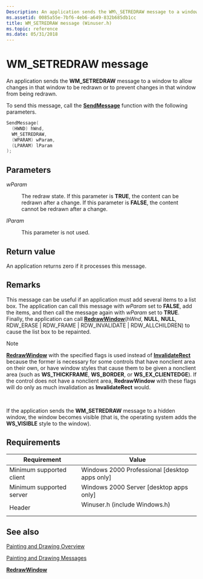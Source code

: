 ```yaml
---
Description: An application sends the WM\_SETREDRAW message to a window to allow changes in that window to be redrawn or to prevent changes in that window from being redrawn.
ms.assetid: 0085a55e-7bf6-4eb6-a649-832b685db1cc
title: WM_SETREDRAW message (Winuser.h)
ms.topic: reference
ms.date: 05/31/2018
---
```


# WM\_SETREDRAW message

An application sends the **WM\_SETREDRAW** message to a window to allow changes in that window to be redrawn or to prevent changes in that window from being redrawn.

To send this message, call the [**SendMessage**](/windows/win32/api/winuser/nf-winuser-sendmessage) function with the following parameters.


```C++
SendMessage( 
  (HWND) hWnd,              
  WM_SETREDRAW,             
  (WPARAM) wParam,          
  (LPARAM) lParam            
);
```



## Parameters

<dl> <dt>

*wParam* 
</dt> <dd>

The redraw state. If this parameter is **TRUE**, the content can be redrawn after a change. If this parameter is **FALSE**, the content cannot be redrawn after a change.

</dd> <dt>

*lParam* 
</dt> <dd>

This parameter is not used.

</dd> </dl>

## Return value

An application returns zero if it processes this message.

## Remarks

This message can be useful if an application must add several items to a list box. The application can call this message with *wParam* set to **FALSE**, add the items, and then call the message again with *wParam* set to **TRUE**. Finally, the application can call [**RedrawWindow**](/windows/desktop/api/Winuser/nf-winuser-redrawwindow)(*hWnd*, **NULL**, **NULL**, RDW\_ERASE \| RDW\_FRAME \| RDW\_INVALIDATE \| RDW\_ALLCHILDREN) to cause the list box to be repainted.

> [!Note]  
> [**RedrawWindow**](/windows/desktop/api/Winuser/nf-winuser-redrawwindow) with the specified flags is used instead of [**InvalidateRect**](/windows/desktop/api/Winuser/nf-winuser-invalidaterect) because the former is necessary for some controls that have nonclient area on their own, or have window styles that cause them to be given a nonclient area (such as **WS\_THICKFRAME**, **WS\_BORDER**, or **WS\_EX\_CLIENTEDGE**). If the control does not have a nonclient area, **RedrawWindow** with these flags will do only as much invalidation as **InvalidateRect** would.

 

If the application sends the **WM\_SETREDRAW** message to a hidden window, the window becomes visible (that is, the operating system adds the **WS\_VISIBLE** style to the window).

## Requirements



| Requirement | Value |
|-------------------------------------|----------------------------------------------------------------------------------------------------------|
| Minimum supported client<br/> | Windows 2000 Professional \[desktop apps only\]<br/>                                               |
| Minimum supported server<br/> | Windows 2000 Server \[desktop apps only\]<br/>                                                     |
| Header<br/>                   | <dl> <dt>Winuser.h (include Windows.h)</dt> </dl> |



## See also

<dl> <dt>

[Painting and Drawing Overview](painting-and-drawing.md)
</dt> <dt>

[Painting and Drawing Messages](painting-and-drawing-messages.md)
</dt> <dt>

[**RedrawWindow**](/windows/desktop/api/Winuser/nf-winuser-redrawwindow)
</dt> </dl>

 

 
